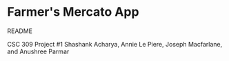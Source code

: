 # Farmer's Mercato App

README

CSC 309 Project #1
Shashank Acharya, Annie Le Piere, Joseph Macfarlane, and Anushree Parmar
